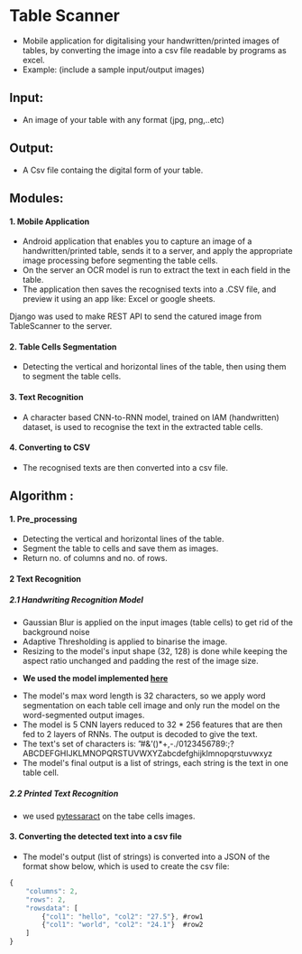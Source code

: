 # Table Scanner
  
  - Mobile application for digitalising your handwritten/printed images of tables, by converting the image into a csv file readable by programs as excel.
  - Example:  (include a sample input/output images)
    

## Input:
  - An image of your table with any format (jpg, png,..etc)
    
## Output:
  - A Csv file containg the digital form of your table.
    
    
## Modules:

#### 1. Mobile Application
  - Android application that enables you to capture an image of a handwritten/printed table, sends it to a server, and apply the appropriate image processing before segmenting the table cells.
  - On the server an OCR model is run to extract the text in each field in the table.
  - The application then saves the recognised texts into a .CSV file, and preview it using an app like: Excel or google sheets.
  
  Django was used to make REST API to send the catured image from TableScanner to the server.

#### 2. Table Cells Segmentation
  - Detecting the vertical and horizontal lines of the table, then using them to segment the table cells.

#### 3. Text Recognition
  - A character based CNN-to-RNN model, trained on IAM (handwritten) dataset, is used to recognise the text in the extracted table cells.

#### 4. Converting to CSV
  - The recognised texts are then converted into a csv file. 

## Algorithm :

#### 1. Pre_processing
  - Detecting the vertical and horizontal lines of the table.
  - Segment the table to cells and save them as images. 
  - Return no. of columns and no. of rows.

#### 2 Text Recognition

##### 2.1 Handwriting Recognition Model
  - Gaussian Blur is applied on the input images (table cells) to get rid of the background noise
  - Adaptive Thresholding is applied to binarise the image.
  - Resizing to the model's input shape (32, 128) is done while keeping the aspect ratio unchanged and padding the rest of the image size.
   * **We used the model implemented [here](https://github.com/githubharald/SimpleHTR)**
  - The model's max word length is 32 characters, so we apply word segmentation on each table cell image and only run the model on the word-segmented output images.
  - The model is 5 CNN layers reduced to 32 * 256 features that are then fed to 2 layers of RNNs. The output is decoded to give the text.
  - The text's set of characters is:
      ”#&’()*+,-./0123456789:;?ABCDEFGHIJKLMNOPQRSTUVWXYZabcdefghijklmnopqrstuvwxyz
  - The model's final output is a list of strings, each string is the text in one table cell.
  
##### 2.2 Printed Text Recognition
  - we used [pytessaract](https://pypi.org/project/pytesseract/) on the tabe cells images.
    
#### 3. Converting the detected text into a csv file
  - The model's output (list of strings) is converted into a JSON of the format show below, which is used to create the csv file:
    
``` javascript
{
    "columns": 2,
    "rows": 2,
    "rowsdata": [
        {"col1": "hello", "col2": "27.5"}, #row1
        {"col1": "world", "col2": "24.1"}  #row2
    ]
}
```
